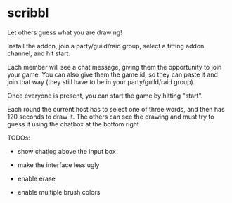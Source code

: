 # scribbl
Let others guess what you are drawing!

Install the addon, join a party/guild/raid group, select a fitting addon channel, and hit start.

Each member will see a chat message, giving them the opportunity to join your game. You can also give them the game id, so they can paste it and join that way (they still have to be in your party/guild/raid group).

Once everyone is present, you can start the game by hitting "start".

Each round the current host has to select one of three words, and then has 120 seconds to draw it. The others can see the drawing and must try to guess it using the chatbox at the bottom right.


TODOs:

- show chatlog above the input box

- make the interface less ugly

- enable erase

- enable multiple brush colors
